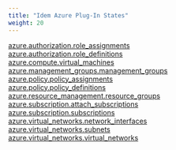 ```yaml
---
title: "Idem Azure Plug-In States"
weight: 20
---
```


[azure.authorization.role_assignments](azure.authorization.role_assignments)<br />
[azure.authorization.role_definitions](azure.authorization.role_definitions)<br />
[azure.compute.virtual_machines](azure.compute.virtual_machines)<br />
[azure.management_groups.management_groups](azure.management_groups.management_groups)<br />
[azure.policy.policy_assignments](azure.policy.policy_assignments)<br />
[azure.policy.policy_definitions](azure.policy.policy_definitions)<br />
[azure.resource_management.resource_groups](azure.resource_management.resource_groups)<br />
[azure.subscription.attach_subscriptions](azure.subscription.attach_subscriptions)<br />
[azure.subscription.subscriptions](azure.subscription.subscriptions)<br />
[azure.virtual_networks.network_interfaces](azure.virtual_networks.network_interfaces)<br />
[azure.virtual_networks.subnets](azure.virtual_networks.subnets)<br />
[azure.virtual_networks.virtual_networks](azure.virtual_networks.virtual_networks)<br />
